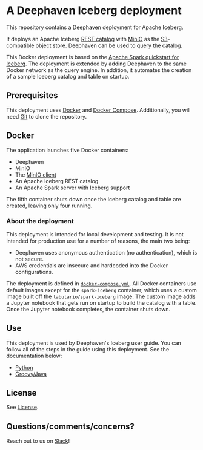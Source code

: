 # A Deephaven Iceberg deployment

This repository contains a [Deephaven](https://deephaven.io/) deployment for Apache Iceberg.

It deploys an Apache Iceberg [REST catalog](https://www.tabular.io/apache-iceberg-cookbook/getting-started-catalog-background/) with [MinIO](https://www.min.io/) as the [S3](https://aws.amazon.com/s3/)-compatible object store. Deephaven can be used to query the catalog.

This Docker deployment is based on the [Apache Spark quickstart for Iceberg](https://iceberg.apache.org/spark-quickstart/). The deployment is extended by adding Deephaven to the same Docker network as the query engine. In addition, it automates the creation of a sample Iceberg catalog and table on startup.

## Prerequisites

This deployment uses [Docker](https://www.docker.com/) and [Docker Compose](https://docs.docker.com/compose/). Additionally, you will need [Git](https://git-scm.com/) to clone the repository.

## Docker

The application launches five Docker containers:

- Deephaven
- MinIO
- The [MinIO client](https://github.com/minio/mc)
- An Apache Iceberg REST catalog
- An Apache Spark server with Iceberg support

The fifth container shuts down once the Iceberg catalog and table are created, leaving only four running.

### About the deployment

This deployment is intended for local development and testing. It is not intended for production use for a number of reasons, the main two being:

- Deephaven uses anonymous authentication (no authentication), which is not secure.
- AWS credentials are insecure and hardcoded into the Docker configurations.

The deployment is defined in [`docker-compose.yml`](./docker-compose.yml). All Docker containers use default images except for the `spark-iceberg` container, which uses a custom image built off the `tabulario/spark-iceberg` image. The custom image adds a Jupyter notebook that gets run on startup to build the catalog with a table. Once the Jupyter notebook completes, the container shuts down.

## Use

This deployment is used by Deephaven's Iceberg user guide. You can follow all of the steps in the guide using this deployment. See the documentation below:

- [Python](https://deephaven.io/core/docs/how-to-guides/data-import-export/iceberg/)
- [Groovy/Java](https://deephaven.io/core/groovy/docs/how-to-guides/data-import-export/iceberg/)

## License

See [License](./LICENSE).

## Questions/comments/concerns?

Reach out to us on [Slack](https://deephaven.io/slack/)!
